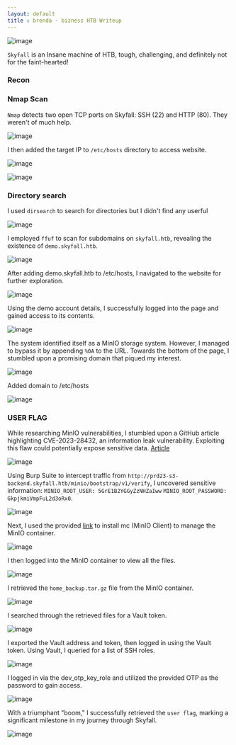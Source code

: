 ```yaml
---
layout: default
title : brenda - bizness HTB Writeup
---
```


![image](https://raw.githubusercontent.com/brenda87/brenda87.github.io/main/assets/images/skyfall/Screenshot%20(94).png)

`Skyfall` is an Insane machine of HTB, tough, challenging, and definitely not for the faint-hearted!


### Recon

### Nmap Scan
`Nmap` detects two open TCP ports on Skyfall: SSH (22) and HTTP (80). They weren't of much help.

![image](https://raw.githubusercontent.com/brenda87/brenda87.github.io/main/assets/images/skyfall/Screenshot%20(70).png)

I then added the target IP to `/etc/hosts` directory to access website.

![image](https://raw.githubusercontent.com/brenda87/brenda87.github.io/main/assets/images/skyfall/Screenshot%20(71).png)

![image](https://raw.githubusercontent.com/brenda87/brenda87.github.io/main/assets/images/skyfall/Screenshot%20(72).png)


### Directory search

I used `dirsearch` to search for directories but I didn't find any userful

![image](https://raw.githubusercontent.com/brenda87/brenda87.github.io/main/assets/images/skyfall/Screenshot%20(73).png)

I employed `ffuf` to scan for subdomains on `skyfall.htb`, revealing the existence of `demo.skyfall.htb`. 

![image](https://raw.githubusercontent.com/brenda87/brenda87.github.io/main/assets/images/skyfall/Screenshot%20(74).png)

After adding demo.skyfall.htb to /etc/hosts, I navigated to the website for further exploration.

![image](https://raw.githubusercontent.com/brenda87/brenda87.github.io/main/assets/images/skyfall/Screenshot%20(76).png)

Using the demo account details, I successfully logged into the page and gained access to its contents.

![image](https://raw.githubusercontent.com/brenda87/brenda87.github.io/main/assets/images/skyfall/Screenshot%20(77).png)

The system identified itself as a MinIO storage system. However, I managed to bypass it by appending `%0A` to the URL.
Towards the bottom of the page, I stumbled upon a promising domain that piqued my interest.

![image](https://raw.githubusercontent.com/brenda87/brenda87.github.io/main/assets/images/skyfall/Screenshot%20(78).png)

Added domain to /etc/hosts

![image](https://raw.githubusercontent.com/brenda87/brenda87.github.io/main/assets/images/skyfall/Screenshot%20(80).png)

### USER FLAG

While researching MinIO vulnerabilities, I stumbled upon a GitHub article highlighting CVE-2023-28432, an information leak vulnerability. Exploiting this flaw could potentially expose sensitive data.
[Article](https://github.com/gobysec/CVE-2023-28432)

![image](https://raw.githubusercontent.com/brenda87/brenda87.github.io/main/assets/images/skyfall/Screenshot%20(79).png)

Using Burp Suite to intercept traffic from `http://prd23-s3-backend.skyfall.htb/minio/bootstrap/v1/verify`, I uncovered sensitive information: 
`MINIO_ROOT_USER: 5GrE1B2YGGyZzNHZaIww` 
`MINIO_ROOT_PASSWORD: GkpjkmiVmpFuL2d3oRx0`.

![image](https://raw.githubusercontent.com/brenda87/brenda87.github.io/main/assets/images/skyfall/Screenshot%20(81).png)

Next, I used the provided [link](https://github.com/minio/mc) to install mc (MinIO Client) to manage the MinIO container.

![image](https://raw.githubusercontent.com/brenda87/brenda87.github.io/main/assets/images/skyfall/Screenshot%20(84).png)

I then logged into the MinIO container to view all the files.

![image](https://raw.githubusercontent.com/brenda87/brenda87.github.io/main/assets/images/skyfall/Screenshot%20(95).png)

I retrieved the `home_backup.tar.gz` file from the MinIO container.

![image](https://raw.githubusercontent.com/brenda87/brenda87.github.io/main/assets/images/skyfall/Screenshot%20(86).png)

I searched through the retrieved files for a Vault token.

![image](https://raw.githubusercontent.com/brenda87/brenda87.github.io/main/assets/images/skyfall/Screenshot%20(97).png)

I exported the Vault address and token, then logged in using the Vault token. Using Vault, I queried for a list of SSH roles.

![image](https://raw.githubusercontent.com/brenda87/brenda87.github.io/main/assets/images/skyfall/Screenshot%20(91).png)

I logged in via the dev_otp_key_role and utilized the provided OTP as the password to gain access.

![image](https://raw.githubusercontent.com/brenda87/brenda87.github.io/main/assets/images/skyfall/Screenshot%20(98).png)

With a triumphant "boom," I successfully retrieved the `user flag`, marking a significant milestone in my journey through Skyfall.

![image](https://raw.githubusercontent.com/brenda87/brenda87.github.io/main/assets/images/skyfall/Screenshot%20(90).png)















